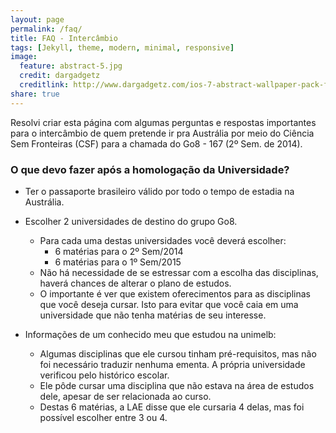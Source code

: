 ```yaml
---
layout: page
permalink: /faq/
title: FAQ - Intercâmbio
tags: [Jekyll, theme, modern, minimal, responsive]
image:
  feature: abstract-5.jpg
  credit: dargadgetz
  creditlink: http://www.dargadgetz.com/ios-7-abstract-wallpaper-pack-for-iphone-5-and-ipod-touch-retina/
share: true
---
```


Resolvi criar esta página com algumas perguntas e respostas importantes para o intercâmbio de quem pretende ir pra Austrália por meio do Ciência Sem Fronteiras (CSF) para a chamada do Go8 - 167 (2º Sem. de 2014).

### O que devo fazer após a homologação da Universidade?

* Ter o passaporte brasileiro válido por todo o tempo de estadia na Austrália.
* Escolher 2 universidades de destino do grupo Go8.
  * Para cada uma destas universidades você deverá escolher:
    * 6 matérias para o 2º Sem/2014
    * 6 matérias para o 1º Sem/2015
  * Não há necessidade de se estressar com a escolha das disciplinas, haverá chances de alterar o plano de estudos.
  * O importante é ver que existem oferecimentos para as disciplinas que você deseja cursar. Isto para evitar que você caia em uma universidade que não tenha matérias de seu interesse. 

* Informações de um conhecido meu que estudou na unimelb:
  * Algumas disciplinas que ele cursou tinham pré-requisitos, mas não foi necessário traduzir nenhuma ementa. A própria universidade verificou pelo histórico escolar.
  * Ele pôde cursar uma disciplina que não estava na área de estudos dele, apesar de ser relacionada ao curso.
  * Destas 6 matérias, a LAE disse que ele cursaria 4 delas, mas foi possível escolher entre 3 ou 4.

<div markdown="0"></div>